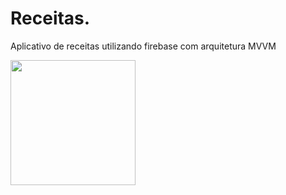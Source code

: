 # Receitas.
Aplicativo de receitas utilizando firebase com arquitetura MVVM
<p>
<img src="receitas.gif" aling="center" width="200">
</p>
